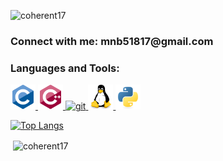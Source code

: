 <p align="left"> <img src="https://komarev.com/ghpvc/?username=coherent17&label=Profile%20views&color=0e75b6&style=flat" alt="coherent17" /> </p>


<h3 align="left">Connect with me: mnb51817@gmail.com</h3>
<p align="left">
</p>

<h3 align="left">Languages and Tools:</h3>
<p align="left"> <a href="https://www.cprogramming.com/" target="_blank" rel="noreferrer"> <img src="https://raw.githubusercontent.com/devicons/devicon/master/icons/c/c-original.svg" alt="c" width="40" height="40"/> </a> <a href="https://www.w3schools.com/cpp/" target="_blank" rel="noreferrer"> <img src="https://raw.githubusercontent.com/devicons/devicon/master/icons/cplusplus/cplusplus-original.svg" alt="cplusplus" width="40" height="40"/> </a> <a href="https://git-scm.com/" target="_blank" rel="noreferrer"> <img src="https://www.vectorlogo.zone/logos/git-scm/git-scm-icon.svg" alt="git" width="40" height="40"/> </a> <a href="https://www.linux.org/" target="_blank" rel="noreferrer"> <img src="https://raw.githubusercontent.com/devicons/devicon/master/icons/linux/linux-original.svg" alt="linux" width="40" height="40"/> </a> <a href="https://www.python.org" target="_blank" rel="noreferrer"> <img src="https://raw.githubusercontent.com/devicons/devicon/master/icons/python/python-original.svg" alt="python" width="40" height="40"/> </a> </p>

[![Top Langs](https://github-readme-stats.vercel.app/api/top-langs/?username=coherent17&langs_count=10&layout=compact)](https://github.com/anuraghazra/github-readme-stats)

<p>&nbsp;<img align="center" src="https://github-readme-stats.vercel.app/api?username=coherent17&show_icons=true&locale=en" alt="coherent17" /></p>
